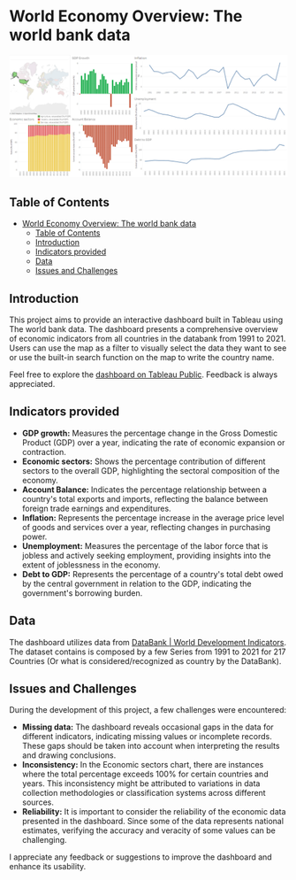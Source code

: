 # World Economy Overview: The world bank data
![Dashboard Preview](Data_files/Dashboard.png)

## Table of Contents

- [World Economy Overview: The world bank data](#world-economy-overview-the-world-bank-data)
  - [Table of Contents](#table-of-contents)
  - [Introduction](#introduction)
  - [Indicators provided](#indicators-provided)
  - [Data](#data)
  - [Issues and Challenges](#issues-and-challenges)

## Introduction

This project aims to provide an interactive dashboard built in Tableau using The world bank data. The dashboard presents a comprehensive overview of economic indicators from all countries in the databank from 1991 to 2021. Users can use the map as a filter to visually select the data they want to see or use the built-in search function on the map to write the country name.

Feel free to explore the [dashboard on Tableau Public](https://public.tableau.com/app/profile/hamilton.roth.filho/viz/WorldEconomyOverviewTheworldbankdata/Dashboard1). Feedback is always appreciated.

## Indicators provided

- **GDP growth:** Measures the percentage change in the Gross Domestic Product (GDP) over a year, indicating the rate of economic expansion or contraction.
- **Economic sectors:** Shows the percentage contribution of different sectors to the overall GDP, highlighting the sectoral composition of the economy.
- **Account Balance:** Indicates the percentage relationship between a country's total exports and imports, reflecting the balance between foreign trade earnings and expenditures.
- **Inflation:** Represents the percentage increase in the average price level of goods and services over a year, reflecting changes in purchasing power.
- **Unemployment:**  Measures the percentage of the labor force that is jobless and actively seeking employment, providing insights into the extent of joblessness in the economy.
- **Debt to GDP:** Represents the percentage of a country's total debt owed by the central government in relation to the GDP, indicating the government's borrowing burden.
## Data

The dashboard utilizes data from [DataBank | World Development Indicators](https://databank.worldbank.org/source/world-development-indicators). The dataset contains is composed by a few Series from 1991 to 2021 for 217 Countries (Or what is considered/recognized as country by the DataBank).

## Issues and Challenges

During the development of this project, a few challenges were encountered:

- **Missing data:**  The dashboard reveals occasional gaps in the data for different indicators, indicating missing values or incomplete records. These gaps should be taken into account when interpreting the results and drawing conclusions.
- **Inconsistency:** In the Economic sectors chart, there are instances where the total percentage exceeds 100% for certain countries and years. This inconsistency might be attributed to variations in data collection methodologies or classification systems across different sources.
- **Reliability:** It is important to consider the reliability of the economic data presented in the dashboard. Since some of the data represents national estimates, verifying the accuracy and veracity of some values can be challenging.

I appreciate any feedback or suggestions to improve the dashboard and enhance its usability.



